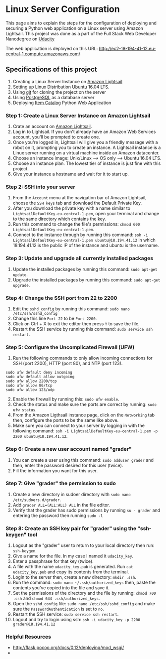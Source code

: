 # Linux Server Configuration

This page aims to explain the steps for the configuration of deploying and securing a Python web application on a Linux server using Amazon Lightsail. This project was done as a part of the Full Stack Web Developer Nanodegree on [Udacity](https://www.udacity.com/course/full-stack-web-developer-nanodegree--nd004)

The web application is deployed on this URL: http://ec2-18-194-41-12.eu-central-1.compute.amazonaws.com/

## Specifications of this project

1. Creating a Linux Server Instance on [Amazon Lightsail](https://lightsail.aws.amazon.com/)
2. Setting up Linux Distribution [Ubuntu](https://www.ubuntu.com/download/desktop) 16.04 LTS.
3. Using [git](https://git-scm.com/) for cloning the project on the server
4. Using [PostgreSQL](https://www.postgresql.org/) as a database server
5. Deploying [Item Catalog](https://github.com/dalia-maher/Item-Catalog) Python Web Application

### Step 1: Create a Linux Server Instance on Amazon Lightsail

1. Crate an account on [Amazon Lightsail](https://lightsail.aws.amazon.com/).
2. Log in to Lightsail. If you don't already have an Amazon Web Services account, you'll be prompted to create one.
3. Once you're logged in, Lightsail will give you a friendly message with a robot on it, prompting you to create an instance. A Lightsail instance is a Linux server running on a virtual machine inside an Amazon datacenter.
4. Choose an instance image: Unix/Linux --> OS only --> Ubuntu 16.04 LTS.
5. Choose an instance plan. The lowest tier of instance is just fine with this project.
6. Give your instance a hostname and wait for it to start up.

### Step 2: SSH into your server
1. From the `Account` menu at the navigation bar of Amazon Lightsail, choose the `SSH keys` tab and download the Default Private Key.
2. After you download the private key with a name similar to `LightsailDefaultKey-eu-central-1.pem`, open your terminal and change to the same directory which contains the key.
3. Run this command to change the file's permissions: `chmod 600 LightsailDefaultKey-eu-central-1.pem`.
4. Connect to the instance through by running this command: `ssh -i LightsailDefaultKey-eu-central-1.pem ubuntu@18.194.41.12` in which 18.194.41.12 is the public IP of the instance and ubuntu is the username.

### Step 3: Update and upgrade all currently installed packages
1. Update the installed packages by running this command: `sudo apt-get update`.
2. Upgrade the installed packages by running this command: `sudo apt-get upgrade`.

### Step 4: Change the SSH port from 22 to 2200
1. Edit the `sshd_config` by running this command: `sudo nano /etc/ssh/sshd_config`
2. Change this line `Port 22` to be `Port 2200`.
3. Click on Ctrl + X to exit the editor then press `Y` to save the file.
4. Restart the SSH service by running this command: `sudo service ssh restart`.

### Step 5: Configure the Uncomplicated Firewall (UFW)
1. Run the following commands to only allow incoming connections for SSH (port 2200), HTTP (port 80), and NTP (port 123).
  ```
  sudo ufw default deny incoming
  sudo ufw default allow outgoing
  sudo ufw allow 2200/tcp
  sudo ufw allow 80/tcp
  sudo ufw allow 123/udp
  ```
2. Enable the firewall by running this: `sudo ufw enable`.
3. Check the status and make sure the ports are correct by running: `sudo ufw status`.
4. From the Amazon Ligthsail instance page, click on the `Networking` tab then, configure the ports to be the same like above.
5. Make sure you can connect to your server by logging in with the following command: `ssh -i LightsailDefaultKey-eu-central-1.pem -p 2200 ubuntu@18.194.41.12`.

### Step 6: Create a new user account named "grader"
1. You can create a user using this command: `sudo adduser grader` and then, enter the password desired for this user (twice).
2. Fill the information you want for this user.

### Step 7: Give "grader" the permission to sudo
1. Create a new directory in sudoer directory with `sudo nano /etc/sudoers.d/grader`.
2. Add `grader ALL=(ALL:ALL) ALL` in the file editor.
3. Verify that the grader has sudo permissions by running `su - grader` and entering the password then running `sudo -l`

### Step 8: Create an SSH key pair for "grader" using the "ssh-keygen" tool
1. Logout as the "grader" user to return to your local directory then run: `ssh-keygen`.
2. Give a name for the file. In my case I named it `udacity_key`.
3. Enter a passphrase for that key (twice).
4. A file with the name `udacity_key.pub` is generated. Run `cat udacity_key.pub` and copy its contents from the terminal.
5. Login to the server then, create a new directory: `mkdir .ssh`.
6. Run the command: `sudo nano ~/.ssh/authorized_keys` then, paste the contents you've copied into the file and save it.
7. Set the permissions of the directory and the file by running: `chmod 700 .ssh` and `chmod 644 .ssh/authorized_keys`.
8. Open the `sshd_config` file: `sudo nano /etc/ssh/sshd_config` and make sure the `PasswordAuthentication` is set to `no`.
9. Restart the SSH service: `sudo service ssh restart`.
10. Logout and try to login using ssh: `ssh -i udacity_key -p 2200 grader@18.194.41.12`

### Helpful Resources

- http://flask.pocoo.org/docs/0.12/deploying/mod_wsgi/
- 